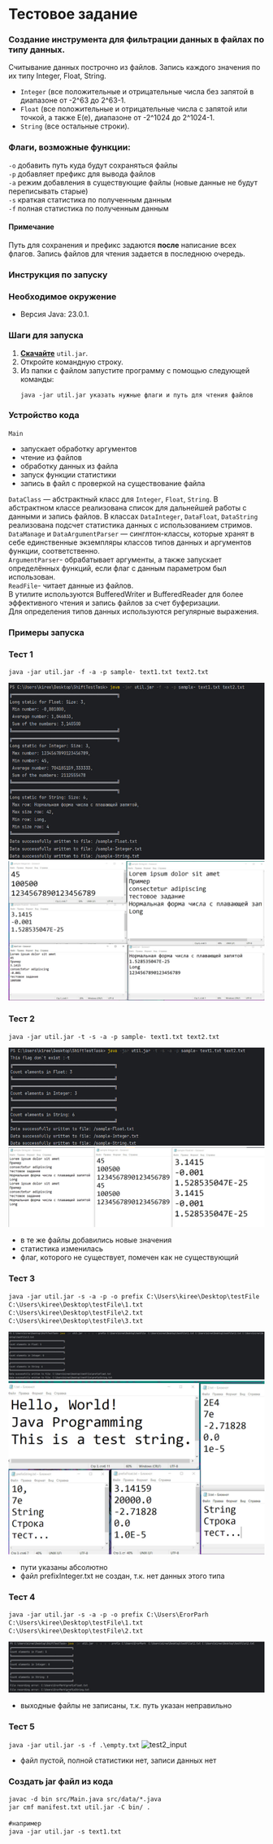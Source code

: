 # Тестовое задание
### Создание инструмента для фильтрации данных в файлах по типу данных.

Считывание данных построчно из файлов. Запись каждого значения по их типу Integer, Float, String.   
- `Integer` (все положительные и отрицательные числа без запятой в диапазоне от -2^63 до 2^63-1.    
- `Float` (все положительные и отрицательные числа с запятой или точкой, а также E(e), диапазоне от -2^1024 до 2^1024-1.  
- `String` (все остальные строки).

### Флаги, возможные функции:
`-o` добавить путь куда будут сохраняться файлы   
`-p` добавляет префикс для вывода файлов    
`-a` режим добавления в существующие файлы (новые данные не будут переписывать старые)  
`-s` краткая статистика по полученным данным    
`-f` полная статистика по полученным данным

#### Примечание
Путь для сохранения и префикс задаются **после** написание всех флагов.
Запись файлов для чтения задается в последнюю очередь.

### Инструкция по запуску
### Необходимое окружение
- Версия Java: 23.0.1.
### Шаги для запуска
1.  **[Скачайте](https://github.com/t2t2t2t/ShiftTestTask/releases/download/v1/util.jar)** `util.jar`.
2. Откройте командную строку.
3. Из папки с файлом запустите программу с помощью следующей команды:
    ```
    java -jar util.jar указать нужные флаги и путь для чтения файлов  
    ```

### Устройство кода
`Main` 
- запускает обработку аргументов
- чтение из файлов 
- обработку данных из файла
- запуск функции статистики
- запись в файл с проверкой на существование файла 

`DataClass` — абстрактный класс для `Integer`, `Float`, `String`. В абстрактном классе реализована список для дальнейшей работы с данными и запись файлов.
В классах `DataInteger`, `DataFloat`, `DataString` реализована подсчет статистика данных с использованием стримов.  
`DataManage` и `DataArgumentParser` — синглтон-классы, которые хранят в себе единственные экземпляры классов типов данных и аргументов функции, соответственно.  
`ArgumentParser`- обрабатывает аргументы, а также запускает определённых функций, если флаг с данным параметром был использован.  
`ReadFile`- читает данные из файлов.  
В утилите используются BufferedWriter и BufferedReader для более эффективного чтения и запись файлов за счет буферизации.  
Для определения типов данных используются регулярные выражения.


### Примеры запуска
### Тест 1
```
java -jar util.jar -f -a -p sample- text1.txt text2.txt
```
![test1_input](image/test1_input.jpg)
![test1_out](image/test1_out.jpg)


### Тест 2
```
java -jar util.jar -t -s -a -p sample- text1.txt text2.txt
```
![test2_input](image/test2_input.jpg)
![test2_out](image/test2_out.jpg)

- в те же файлы добавились новые значения 
- статистика изменилась
- флаг, которого не существует, помечен как не существующий
### Тест 3
```
java -jar util.jar -s -a -p -o prefix C:\Users\kiree\Desktop\testFile  C:\Users\kiree\Desktop\testFile\1.txt C:\Users\kiree\Desktop\testFile\2.txt C:\Users\kiree\Desktop\testFile\3.txt
```
![test2_input](image/test3_input.jpg)
![test2_out](image/test3_out.jpg)

- пути указаны абсолютно
- файл prefixInteger.txt не создан, т.к. нет данных этого типа

### Тест 4
```
java -jar util.jar -s -a -p -o prefix C:\Users\ErorParh  C:\Users\kiree\Desktop\testFile\1.txt C:\Users\kiree\Desktop\testFile\2.txt
```
![test2_input](image/test4_input.jpg)

- выходные файлы не записаны, т.к. путь указан неправильно
### Тест 5
```java -jar util.jar -s -f .\empty.txt```
![test2_input](image/test5_input.jpg)
- файл пустой, полной статистики нет, записи данных нет

### Создать jar файл из кода
```
javac -d bin src/Main.java src/data/*.java
jar cmf manifest.txt util.jar -C bin/ .

#например 
java -jar util.jar -s text1.txt
```